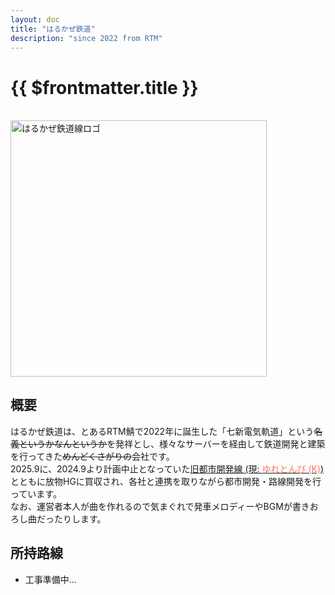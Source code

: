 ```yaml
---
layout: doc
title: "はるかぜ鉄道"
description: "since 2022 from RTM"
---
```


# {{ $frontmatter.title }}
<br>
<img src="/img/company/harquaLogo.svg" alt="はるかぜ鉄道線ロゴ" width="409.6px">

## 概要
はるかぜ鉄道は、とあるRTM鯖で2022年に誕生した「七新電気軌道」という~~名義というかなんというか~~を発祥とし、様々なサーバーを経由して鉄道開発と建築を行ってきた~~めんどくさがりの~~会社です。<br>
2025.9に、2024.9より計画中止となっていた[旧都市開発線 (現: <span style="color: #FF6F61">ゆれとんび (K)</span>)](/company/houbutuHG/yuretubame/line/yuretombi.md)とともに放物HGに買収され、各社と連携を取りながら都市開発・路線開発を行っています。<br>
なお、運営者本人が曲を作れるので気まぐれで発車メロディーやBGMが書きおろし曲だったりします。

## 所持路線
- 工事準備中...